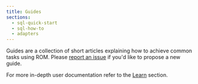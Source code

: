 ```yaml
---
title: Guides
sections:
  - sql-quick-start
  - sql-how-to
  - adapters
---
```


Guides are a collection of short articles explaining how to achieve common tasks using ROM. Please [report an issue](https://github.com/taqtiqa/ramets.org/issues/new?title=Add%20a%20guide%20about...&labels[]=guides) if you'd like to propose a new guide.

For more in-depth user documentation refer to the [Learn](/learn) section.
